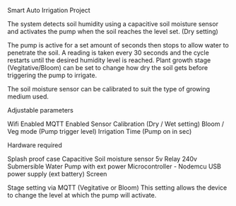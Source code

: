 Smart Auto Irrigation Project

The system detects soil humidity using a capacitive soil moisture sensor and activates the pump when the soil reaches the level set. (Dry setting)

The pump is active for a set amount of seconds then stops to allow water to penetrate the soil. A reading is taken every 30 seconds and the cycle restarts until the desired humidity level is reached. Plant growth stage (Vegitative/Bloom) can be set to change how dry the soil gets before triggering the pump to irrigate.

The soil moisture sensor can be calibrated to suit the type of growing medium used.

Adjustable parameters

Wifi Enabled MQTT Enabled Sensor Calibration (Dry / Wet setting) Bloom / Veg mode (Pump trigger level) Irrigation Time (Pump on in sec)

Hardware required

Splash proof case 
Capacitive Soil moisture sensor 
5v Relay 240v Submersible 
Water Pump with ext power 
Microcontroller - Nodemcu 
USB power supply (ext battery) 
Screen

Stage setting via MQTT (Vegitative or Bloom)
This setting allows the device to change the level at which the pump will activate.
